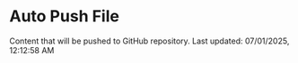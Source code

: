 # Auto Push File

Content that will be pushed to GitHub repository.
Last updated: 07/01/2025, 12:12:58 AM